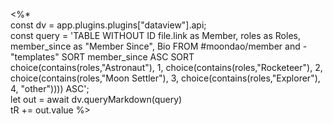 <%*  
const dv = app.plugins.plugins["dataview"].api;  
const query = 'TABLE WITHOUT ID file.link as Member, roles as Roles, member_since as "Member Since", Bio FROM #moondao/member and -"templates" SORT member_since ASC SORT choice(contains(roles,"Astronaut"), 1, choice(contains(roles,"Rocketeer"), 2, choice(contains(roles,"Moon Settler"), 3, choice(contains(roles,"Explorer"), 4, "other")))) ASC';  
let out = await dv.queryMarkdown(query)  
tR += out.value
%>